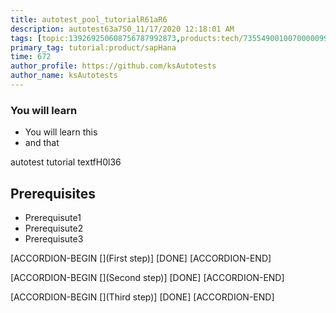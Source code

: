 ```yaml
---
title: autotest_pool_tutorialR61aR6
description: autotest63a7S0_11/17/2020 12:18:01 AM
tags: [topic:139269250608756787992873,products:tech/73554900100700000996,tutorial:experience/advanced]
primary_tag: tutorial:product/sapHana
time: 672
author_profile: https://github.com/ksAutotests
author_name: ksAutotests
---
```

### You will learn
- You will learn this
- and that

autotest tutorial textfH0l36

## Prerequisites
- Prerequisute1
- Prerequisute2
- Prerequisute3

[ACCORDION-BEGIN [](First step)]
[DONE]
[ACCORDION-END]

[ACCORDION-BEGIN [](Second step)]
[DONE]
[ACCORDION-END]

[ACCORDION-BEGIN [](Third step)]
[DONE]
[ACCORDION-END]

